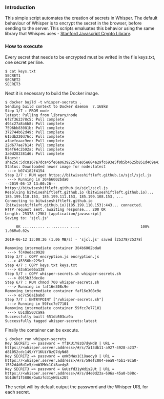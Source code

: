 ### Introduction

This simple script automates the creation of secrets in Whisper. The default behaviour of Whisper is to encrypt the secret in the browser, before sending to the server. This scripts emaluates this behavior using the same library that Whispes uses - [Stanford Javascript Crypto Library](https://bitwiseshiftleft.github.io/sjcl/).

### How to execute

Every secret that needs to be encrypted must be writed in the file keys.txt, one secret per line.

```
$ cat keys.txt 
SECRET1
SECRET2
SECRET3
```

Next it is necessary to build the Docker image.

```
$ docker build -t whisper-secrets .
Sending build context to Docker daemon  7.168kB
Step 1/7 : FROM node
latest: Pulling from library/node
6f2f362378c5: Pull complete 
494c27a8a6b8: Pull complete 
7596bb83081b: Pull complete 
372744b62d49: Pull complete 
615db220d76c: Pull complete 
afaefeaac9ee: Pull complete 
22d677ae7b14: Pull complete 
954f64c2b02a: Pull complete 
3a0d282381d6: Pull complete 
Digest: sha256:5dc8167a7dca45fe6a063922576e05e684a29fc693e5f0b5b4625b851d469e41
Status: Downloaded newer image for node:latest
 ---> b074182f4154
Step 2/7 : RUN wget https://bitwiseshiftleft.github.io/sjcl/sjcl.js
 ---> Running in 304b6002bda0
--2019-06-12 13:00:26--  https://bitwiseshiftleft.github.io/sjcl/sjcl.js
Resolving bitwiseshiftleft.github.io (bitwiseshiftleft.github.io)... 185.199.110.153, 185.199.111.153, 185.199.108.153, ...
Connecting to bitwiseshiftleft.github.io (bitwiseshiftleft.github.io)|185.199.110.153|:443... connected.
HTTP request sent, awaiting response... 200 OK
Length: 25378 (25K) [application/javascript]
Saving to: 'sjcl.js'

     0K .......... .......... ....                            100% 1.06M=0.02s

2019-06-12 13:00:26 (1.06 MB/s) - 'sjcl.js' saved [25378/25378]

Removing intermediate container 304b6002bda0
 ---> fc40edac9928
Step 3/7 : COPY encryption.js encryption.js
 ---> 45356bc225e1
Step 4/7 : COPY keys.txt keys.txt
 ---> 63a61e66a138
Step 5/7 : COPY whisper-secrets.sh whisper-secrets.sh
 ---> 8915b33dec8e
Step 6/7 : RUN chmod 700 whisper-secrets.sh
 ---> Running in faf16e308c9e
Removing intermediate container faf16e308c9e
 ---> ec7c56a1babd
Step 7/7 : ENTRYPOINT ["/whisper-secrets.sh"]
 ---> Running in 59fcc7e77101
Removing intermediate container 59fcc7e77101
 ---> 651db503ca9a
Successfully built 651db503ca9a
Successfully tagged whisper-secrets:latest
```

Finally the container can be execute.

```
$ docker run whisper-secrets
Key SECRET1 => password = Yf1KUiY8zQ7dyNd8 | URL = https://<whisper.server.address>/#/s/7a13db11-a927-4928-a237-d81052cdc149/Yf1KUiY8zQ7dyNd8
Key SECRET2 => password = enW3MWx1Ci8aedy8 | URL = https://<whisper.server.address>/#/s/59efc004-eea9-45b1-9ca0-1552d4d6d1e5/enW3MWx1Ci8aedy8
Key SECRET3 => password = GuUzfd31yWdis2Ut | URL = https://<whisper.server.address>/#/s/d4e0d23a-696a-45a0-b98c-5b1d6f1f5886/GuUzfd31yWdis2Ut
```

The script will by default output the password and the Whisper URL for each secret.
